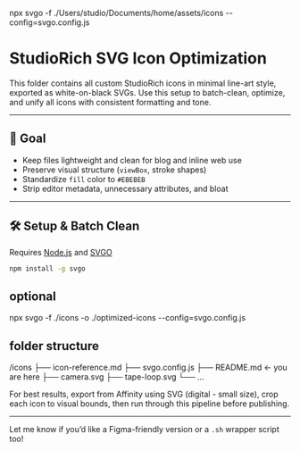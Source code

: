 npx svgo -f ./Users/studio/Documents/home/assets/icons --config=svgo.config.js



# StudioRich SVG Icon Optimization

This folder contains all custom StudioRich icons in minimal line-art style, exported as white-on-black SVGs. Use this setup to batch-clean, optimize, and unify all icons with consistent formatting and tone.

---

## 🎯 Goal

- Keep files lightweight and clean for blog and inline web use
- Preserve visual structure (`viewBox`, stroke shapes)
- Standardize `fill` color to `#EBEBEB`
- Strip editor metadata, unnecessary attributes, and bloat

---

## 🛠️ Setup & Batch Clean

Requires [Node.js](https://nodejs.org) and [SVGO](https://github.com/svg/svgo)

```bash
npm install -g svgo
```

## optional
npx svgo -f ./icons -o ./optimized-icons --config=svgo.config.js

## folder structure
/icons
  ├── icon-reference.md
  ├── svgo.config.js
  ├── README.md ← you are here
  ├── camera.svg
  ├── tape-loop.svg
  └── ...


For best results, export from Affinity using SVG (digital - small size), crop each icon to visual bounds, then run through this pipeline before publishing.

---

Let me know if you’d like a Figma-friendly version or a `.sh` wrapper script too!